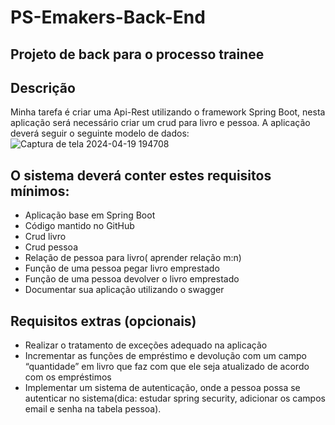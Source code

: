 # PS-Emakers-Back-End
## Projeto de back para o processo trainee
## Descrição
Minha tarefa é criar uma Api-Rest utilizando o framework Spring Boot, nesta aplicação será necessário criar um crud para livro e pessoa. A aplicação deverá seguir o seguinte modelo de dados:
![Captura de tela 2024-04-19 194708](https://github.com/Bruno7k/PS-Emakers-back-end/assets/106875572/67e3ac68-2da5-4242-9f8f-aabf1ef2924e)
## O sistema deverá conter estes requisitos mínimos:
 - Aplicação base em Spring Boot
 - Código mantido no GitHub
 - Crud livro
 - Crud pessoa
 - Relação de pessoa para livro( aprender relação m:n)
 - Função de uma pessoa pegar livro emprestado
 - Função de uma pessoa devolver o livro emprestado
 - Documentar sua aplicação utilizando o swagger

## Requisitos extras (opcionais)
 - Realizar o tratamento de exceções adequado na aplicação
 - Incrementar as funções de empréstimo e devolução com um campo “quantidade” em livro que faz com que ele seja atualizado de acordo com os empréstimos
 - Implementar um sistema de autenticação, onde a pessoa possa se autenticar no sistema(dica: estudar spring security, adicionar os campos email e senha na tabela pessoa).
